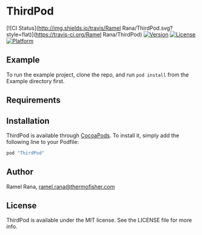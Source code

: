 # ThirdPod

[![CI Status](http://img.shields.io/travis/Ramel Rana/ThirdPod.svg?style=flat)](https://travis-ci.org/Ramel Rana/ThirdPod)
[![Version](https://img.shields.io/cocoapods/v/ThirdPod.svg?style=flat)](http://cocoapods.org/pods/ThirdPod)
[![License](https://img.shields.io/cocoapods/l/ThirdPod.svg?style=flat)](http://cocoapods.org/pods/ThirdPod)
[![Platform](https://img.shields.io/cocoapods/p/ThirdPod.svg?style=flat)](http://cocoapods.org/pods/ThirdPod)

## Example

To run the example project, clone the repo, and run `pod install` from the Example directory first.

## Requirements

## Installation

ThirdPod is available through [CocoaPods](http://cocoapods.org). To install
it, simply add the following line to your Podfile:

```ruby
pod "ThirdPod"
```

## Author

Ramel Rana, ramel.rana@thermofisher.com

## License

ThirdPod is available under the MIT license. See the LICENSE file for more info.
